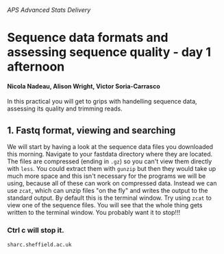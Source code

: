 *APS Advanced Stats Delivery*
# Sequence data formats and assessing sequence quality - day 1 afternoon
#### Nicola Nadeau, Alison Wright, Victor Soria-Carrasco

In this practical you will get to grips with handelling sequence data, assessing its quality and trimming reads.

## 1. Fastq format, viewing and searching
We will start by having a look at the sequence data files you downloaded this morning. Navigate to your fastdata directory where they are located. The files are compressed (ending in ```.gz```) so you can't view them directly with ```less```. You could extract them with ```gunzip``` but then they would take up much more space and this isn't necessary for the programs we will be using, because all of these can work on compressed data. Instead we can use ```zcat```, which can unzip files "on the fly" and writes the output to  the standard output. By default this is the terminal window. Try using ```zcat``` to view one of the sequence files. You will see that the whole thing gets written to the terminal window. You probably want it to stop!!! 
### Ctrl c will stop it.

```
sharc.sheffield.ac.uk
```
